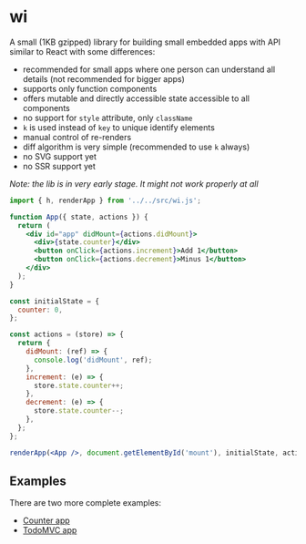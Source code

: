 # wi

A small (1KB gzipped) library for building small embedded apps with API similar
to React with some differences:

- recommended for small apps where one person can understand all details (not
  recommended for bigger apps)
- supports only function components
- offers mutable and directly accessible state accessible to all components
- no support for `style` attribute, only `className`
- `k` is used instead of `key` to unique identify elements
- manual control of re-renders
- diff algorithm is very simple (recommended to use `k` always)
- no SVG support yet
- no SSR support yet

_Note: the lib is in very early stage. It might not work properly at all_

```jsx
import { h, renderApp } from '../../src/wi.js';

function App({ state, actions }) {
  return (
    <div id="app" didMount={actions.didMount}>
      <div>{state.counter}</div>
      <button onClick={actions.increment}>Add 1</button>
      <button onClick={actions.decrement}>Minus 1</button>
    </div>
  );
}

const initialState = {
  counter: 0,
};

const actions = (store) => {
  return {
    didMount: (ref) => {
      console.log('didMount', ref);
    },
    increment: (e) => {
      store.state.counter++;
    },
    decrement: (e) => {
      store.state.counter--;
    },
  };
};

renderApp(<App />, document.getElementById('mount'), initialState, actions);
```

## Examples

There are two more complete examples:

- [Counter app](demo/counter)
- [TodoMVC app](demo/todomvc)
